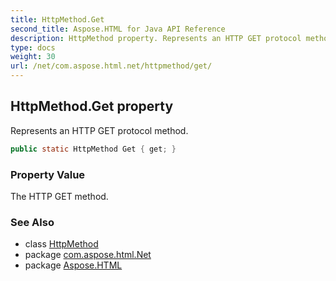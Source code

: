 ```yaml
---
title: HttpMethod.Get
second_title: Aspose.HTML for Java API Reference
description: HttpMethod property. Represents an HTTP GET protocol method
type: docs
weight: 30
url: /net/com.aspose.html.net/httpmethod/get/
---
```

## HttpMethod.Get property

Represents an HTTP GET protocol method.

```java
public static HttpMethod Get { get; }
```

### Property Value

The HTTP GET method.

### See Also

* class [HttpMethod](../)
* package [com.aspose.html.Net](../../httpmethod/)
* package [Aspose.HTML](../../../)
